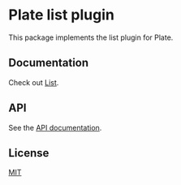# Plate list plugin

This package implements the list plugin for Plate.

## Documentation

Check out [List](https://plate.udecode.io/docs/list).

## API

See the [API documentation](https://plate-api.udecode.io/globals.html). 

## License

[MIT](../../../LICENSE)
